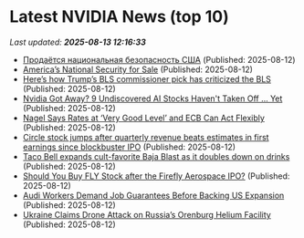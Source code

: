# Latest NVIDIA News (top 10)
_Last updated: **2025-08-13 12:16:33**_

- [Продаётся национальная безопасность США](https://www.project-syndicate.org/commentary/trump-nvidia-amd-deal-suggests-us-national-security-is-for-sale-by-aziz-huq-2025-08/russian) (Published: 2025-08-12)
- [America’s National Security for Sale](https://www.project-syndicate.org/commentary/trump-nvidia-amd-deal-suggests-us-national-security-is-for-sale-by-aziz-huq-2025-08) (Published: 2025-08-12)
- [Here’s how Trump’s BLS commissioner pick has criticized the BLS](https://biztoc.com/x/6feb2d78d5a5c3b3) (Published: 2025-08-12)
- [Nvidia Got Away? 9 Undiscovered AI Stocks Haven't Taken Off ... Yet](https://biztoc.com/x/c16467914b831d32) (Published: 2025-08-12)
- [Nagel Says Rates at ‘Very Good Level’ and ECB Can Act Flexibly](https://biztoc.com/x/1bea346192e385af) (Published: 2025-08-12)
- [Circle stock jumps after quarterly revenue beats estimates in first earnings since blockbuster IPO](https://biztoc.com/x/6a900ab1d84ec573) (Published: 2025-08-12)
- [Taco Bell expands cult-favorite Baja Blast as it doubles down on drinks](https://biztoc.com/x/19056c4239e73140) (Published: 2025-08-12)
- [Should You Buy FLY Stock after the Firefly Aerospace IPO?](https://biztoc.com/x/9fd04c4f63a98fd6) (Published: 2025-08-12)
- [Audi Workers Demand Job Guarantees Before Backing US Expansion](https://biztoc.com/x/cbf1b1c83e7679a7) (Published: 2025-08-12)
- [Ukraine Claims Drone Attack on Russia’s Orenburg Helium Facility](https://biztoc.com/x/ecdd5685c68b10dd) (Published: 2025-08-12)
